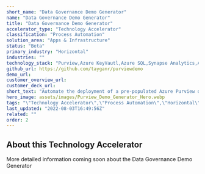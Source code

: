```yaml
---
short_name: "Data Governance Demo Generator"
name: "Data Governance Demo Generator"
title: "Data Governance Demo Generator"
accelerator_type: "Technology Accelerator"
classification: "Process Automation"
solution_area: "Apps & Infrastructure"
status: "Beta"
primary_industry: "Horizontal"
industries: ""
technology_stack: "Purview,Azure KeyVautl,Azure SQL,Synapse Analytics,Azure Storage"
github_url: https://github.com/tayganr/purviewdemo
demo_url: 
customer_overview_url: 
customer_deck_url: 
short_text: "Automate the deployment of a pre-populated Azure Purview demo environment."
hero_image: assets/images/Purview_Demo_Generator_Hero.webp
tags: "\"Technology Accelerator\",\"Process Automation\",\"Horizontal\",\"Purview\",\"Azure KeyVautl\",\"Azure SQL\",\"Synapse Analytics\",\"Azure Storage\",\"Apps & Infrastructure\",\"Beta\""
last_updated: "2022-08-03T16:49:56Z"
related: ""
order: 2
---
```

## About this Technology Accelerator

More detailed information coming soon about the Data Governance Demo Generator